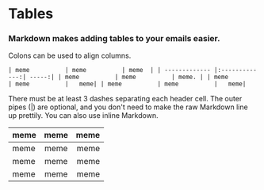 # Tables
### Markdown makes adding tables to your emails easier.
Colons can be used to align columns.

`| meme          | meme          | meme  |
| ------------- |:-------------:| -----:|
| meme          | meme          | meme. |
| meme          | meme          |   meme|
| meme          | meme          |   meme|`

There must be at least 3 dashes separating each header cell.
The outer pipes (|) are optional, and you don't need to make the 
raw Markdown line up prettily. You can also use inline Markdown.

| meme          | meme          | meme  |
| ------------- |:-------------:| -----:|
| meme          | meme          | meme  |
| meme          | meme          |  meme |
| meme          | meme          |  meme |
